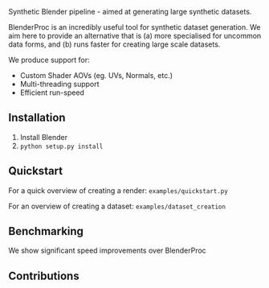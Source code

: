 

Synthetic Blender pipeline - aimed at generating large synthetic datasets.

BlenderProc is an incredibly useful tool for synthetic dataset generation. We aim here to provide an alternative that is (a) more specialised for uncommon data forms, and (b) runs faster for creating large scale datasets.

We produce support for:
- Custom Shader AOVs (eg. UVs, Normals, etc.)
- Multi-threading support
- Efficient run-speed

## Installation

1) Install Blender
2) `python setup.py install`

## Quickstart

For a quick overview of creating a render: `examples/quickstart.py`

For an overview of creating a dataset: `examples/dataset_creation`

## Benchmarking

We show significant speed improvements over BlenderProc

## Contributions